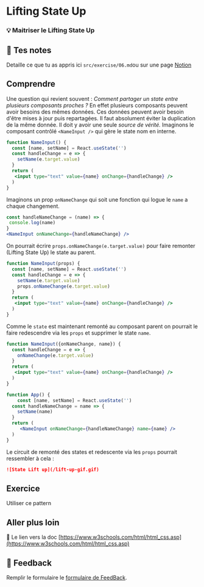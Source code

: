 # Lifting State Up

### 💡 Maitriser le Lifting State Up

## 📝 Tes notes

Detaille ce que tu as appris ici `src/exercise/06.md`ou sur une page [Notion](https://go.mikecodeur.com/course-notes-template)

## Comprendre

Une question qui revient souvent : *Comment partager un state entre plusieurs composants proches ?* En effet plusieurs composants peuvent avoir besoins des mêmes données. Ces données peuvent avoir besoin d'être mises à jour puis repartagées. Il faut absolument éviter la duplication de la même donnée. Il doit y avoir une seule *source de vérité.* Imaginons le composant contrôlé `<NameInput />` qui gère le state nom en interne.

```jsx
function NameInput() {
  const [name, setName] = React.useState('')
  const handleChange = e => {
    setName(e.target.value)
  }
  return (
   <input type="text" value={name} onChange={handleChange} />
  )
}
```

Imaginons un prop `onNameChange` qui soit une fonction qui logue le `name` a chaque changement.

```jsx
const handleNameChange = (name) => {
 console.log(name)
}
<NameInput onNameChange={handleNameChange} />
```

On pourrait écrire `props.onNameChange(e.target.value)` pour faire remonter (Lifting State Up) le state au parent.

```jsx
function NameInput(props) {
  const [name, setName] = React.useState('')
  const handleChange = e => {
    setName(e.target.value)
    props.onNameChange(e.target.value)
  }
  return (
   <input type="text" value={name} onChange={handleChange} />
  )
}
```

Comme le `state` est maintenant remonté au composant parent on pourrait le faire redescendre via les `props` et supprimer le state `name`.

```jsx
function NameInput({onNameChange, name}) {
  const handleChange = e => {
    onNameChange(e.target.value)
  }
  return (
   <input type="text" value={name} onChange={handleChange} />
  )
}

function App() {
	const [name, setName] = React.useState('')
  const handleNameChange = name => {
    setName(name)
  }
  return (
     <NameInput onNameChange={handleNameChange} name={name} />
  )
}
```

Le circuit de remonté des states et redescente via les `props` pourrait ressembler à cela : 

```markdown
![State Lift up](/lift-up-gif.gif)
```

## Exercice

Utiliser ce pattern

## Aller plus loin

📑 Le lien vers la doc [https://www.w3schools.com/html/html_css.asp](https://www.w3schools.com/html/html_css.asp)

## 🐜 Feedback

Remplir le formulaire le [formulaire de FeedBack](https://go.mikecodeur.com/cours-react-avis).